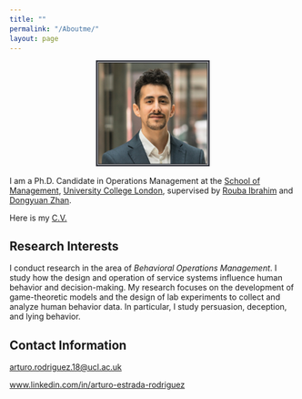 ```yaml
---
title: ""
permalink: "/Aboutme/"
layout: page
---
```


<center><img src="PhotoFrame.png" width=200></center>

I am a Ph.D. Candidate in Operations Management at the [School of Management](https://www.mgmt.ucl.ac.uk/), [University College London](https://www.ucl.ac.uk/), supervised by [Rouba Ibrahim](https://www.mgmt.ucl.ac.uk/people/roubaibrahim) and [Dongyuan Zhan](https://www.mgmt.ucl.ac.uk/people/dongyuanzhan). 

Here is my <a href="CVArturoEstrada.pdf" target="_blank">C.V.</a>

## Research Interests

I conduct research in the area of *Behavioral Operations Management*. I study how the design and operation of service systems influence human behavior and decision-making. My research focuses on the development of game-theoretic models and the design of lab experiments to collect and analyze human behavior data. In particular, I study persuasion, deception, and lying behavior.


## Contact Information

arturo.rodriguez.18@ucl.ac.uk

www.linkedin.com/in/arturo-estrada-rodriguez

